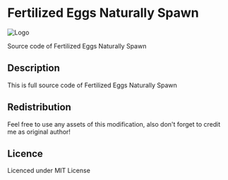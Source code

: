 # Fertilized Eggs Naturally Spawn

![Logo](http://rus-servers.3dn.ru/private/ARK_LOGO_FENS_SRC.png "Logo")

Source code of Fertilized Eggs Naturally Spawn

## Description
This is full source code of Fertilized Eggs Naturally Spawn

## Redistribution
Feel free to use any assets of this modification, also don't forget to credit me as original author!

## Licence
Licenced under MIT License
